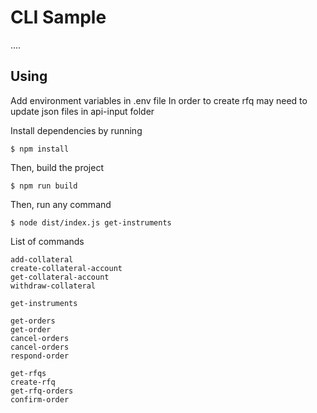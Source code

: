 # CLI Sample

....

## Using

Add environment variables in .env file
In order to create rfq may need to update json files in api-input folder

Install dependencies by running

```
$ npm install
```

Then, build the project

```
$ npm run build
```

Then, run any command

```
$ node dist/index.js get-instruments
```

List of commands

```
add-collateral
create-collateral-account
get-collateral-account
withdraw-collateral

get-instruments

get-orders
get-order
cancel-orders
cancel-orders
respond-order

get-rfqs
create-rfq
get-rfq-orders
confirm-order
```
